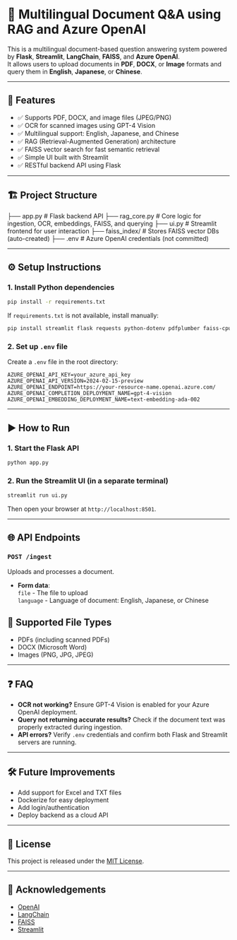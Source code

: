 # 📄 Multilingual Document Q&A using RAG and Azure OpenAI

This is a multilingual document-based question answering system powered by **Flask**, **Streamlit**, **LangChain**, **FAISS**, and **Azure OpenAI**.  
It allows users to upload documents in **PDF**, **DOCX**, or **Image** formats and query them in **English**, **Japanese**, or **Chinese**.

---

## 🚀 Features

- ✅ Supports PDF, DOCX, and image files (JPEG/PNG)
- ✅ OCR for scanned images using GPT-4 Vision
- ✅ Multilingual support: English, Japanese, and Chinese
- ✅ RAG (Retrieval-Augmented Generation) architecture
- ✅ FAISS vector search for fast semantic retrieval
- ✅ Simple UI built with Streamlit
- ✅ RESTful backend API using Flask

---

## 🏗️ Project Structure

├── app.py           # Flask backend API
├── rag_core.py      # Core logic for ingestion, OCR, embeddings, FAISS, and querying
├── ui.py            # Streamlit frontend for user interaction
├── faiss_index/     # Stores FAISS vector DBs (auto-created)
├── .env             # Azure OpenAI credentials (not committed)


---

## ⚙️ Setup Instructions

### 1. Install Python dependencies

```bash
pip install -r requirements.txt
```

If `requirements.txt` is not available, install manually:

```bash
pip install streamlit flask requests python-dotenv pdfplumber faiss-cpu openai langchain langchain-openai python-docx pillow
```

### 2. Set up `.env` file

Create a `.env` file in the root directory:

```env
AZURE_OPENAI_API_KEY=your_azure_api_key
AZURE_OPENAI_API_VERSION=2024-02-15-preview
AZURE_OPENAI_ENDPOINT=https://your-resource-name.openai.azure.com/
AZURE_OPENAI_COMPLETION_DEPLOYMENT_NAME=gpt-4-vision
AZURE_OPENAI_EMBEDDING_DEPLOYMENT_NAME=text-embedding-ada-002
```

---

## ▶️ How to Run

### 1. Start the Flask API

```bash
python app.py
```

### 2. Run the Streamlit UI (in a separate terminal)

```bash
streamlit run ui.py
```

Then open your browser at `http://localhost:8501`.

---

## 🌐 API Endpoints

### `POST /ingest`
Uploads and processes a document.

- **Form data**:  
  `file` - The file to upload  
  `language` - Language of document: English, Japanese, or Chinese


## 📄 Supported File Types

- PDFs (including scanned PDFs)
- DOCX (Microsoft Word)
- Images (PNG, JPG, JPEG)

---

## ❓ FAQ

- **OCR not working?** Ensure GPT-4 Vision is enabled for your Azure OpenAI deployment.
- **Query not returning accurate results?** Check if the document text was properly extracted during ingestion.
- **API errors?** Verify `.env` credentials and confirm both Flask and Streamlit servers are running.

---

## 🛠 Future Improvements

- Add support for Excel and TXT files
- Dockerize for easy deployment
- Add login/authentication
- Deploy backend as a cloud API

---

## 📜 License

This project is released under the [MIT License](LICENSE).

---

## 🙌 Acknowledgements

- [OpenAI](https://openai.com/)
- [LangChain](https://www.langchain.com/)
- [FAISS](https://github.com/facebookresearch/faiss)
- [Streamlit](https://streamlit.io/)
